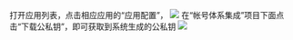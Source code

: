 打开应用列表，点击相应应用的“应用配置”，
![](//mccdn.qcloud.com/static/img/36e1c54e528eee52c175016f7f7fd6c7/image.png)
在“帐号体系集成”项目下面点击“下载公私钥”，即可获取到系统生成的公私钥
![](//mccdn.qcloud.com/static/img/cf7d2411e95619a58199b373e748744c/image.png)